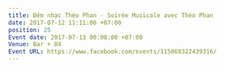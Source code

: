 ```yaml
---
title: Đêm nhạc Théo Phan - Soirée Musicale avec Théo Phan
date: 2017-07-12 11:11:00 +07:00
position: 25
Event date: 2017-07-13 00:00:00 +07:00
Venue: Bar + 84
Event URL: https://www.facebook.com/events/115068322439316/
---
```


